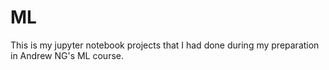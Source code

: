 # ML
This is my jupyter notebook projects that I had done during my preparation in Andrew NG's ML course.
